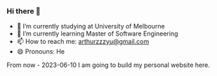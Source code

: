 ### Hi there 👋

<!--
**Arthurorz/arthurorz** is a ✨ _special_ ✨ repository because its `README.md` (this file) appears on your GitHub profile.

Here are some ideas to get you started:

-->

- 🔭 I’m currently studying at University of Melbourne  
- 🌱 I’m currently learning Master of Software Engineering
- 📫 How to reach me: arthurzzzyu@gmail.com
- 😄 Pronouns: He

From now - 2023-06-10 I am going to build my personal website here.  

